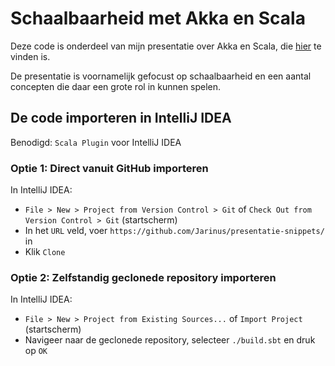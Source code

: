 # Schaalbaarheid met Akka en Scala
Deze code is onderdeel van mijn presentatie over Akka en Scala, die
[hier](https://docs.google.com/presentation/d/1SPwEJwpg4ViD_nBHZ5y-gF_FlGzZFiq_aSjuPbsb1hg/edit?usp=sharing) te vinden
is.

De presentatie is voornamelijk gefocust op schaalbaarheid en een aantal concepten die daar een grote rol in kunnen
spelen.

## De code importeren in IntelliJ IDEA
Benodigd: `Scala Plugin` voor IntelliJ IDEA

### Optie 1: Direct vanuit GitHub importeren
In IntelliJ IDEA:
* `File > New > Project from Version Control > Git` of `Check Out from Version Control > Git` (startscherm)
* In het `URL` veld, voer `https://github.com/Jarinus/presentatie-snippets/` in
* Klik `Clone`

### Optie 2: Zelfstandig geclonede repository importeren
In IntelliJ IDEA:
* `File > New > Project from Existing Sources...` of `Import Project` (startscherm)
* Navigeer naar de geclonede repository, selecteer `./build.sbt` en druk op `OK`
